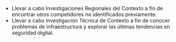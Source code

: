 
*  Llevar a cabo Investigaciones Regionales del Contexto a fin de encontrar otros competidores no identificados previamente.
*  Llevar a cabo Investigación Técnica de Contexto a fin de conocer problemas de infraestructura y explorar las últimas tendencias en seguridad digital. 

<!--
**INVESTIGACIÓN**: Es la búsqueda de información de fondo que ayudará a entender mejor las potenciales amenazas, el contexto general de la organización, y el proceso de auditoría.
-->
